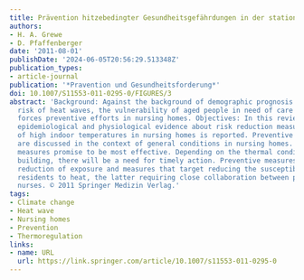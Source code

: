 ```yaml
---
title: Prävention hitzebedingter Gesundheitsgefährdungen in der stationären Altenpflege
authors:
- H. A. Grewe
- D. Pfaffenberger
date: '2011-08-01'
publishDate: '2024-06-05T20:56:29.513348Z'
publication_types:
- article-journal
publication: '*Pravention und Gesundheitsforderung*'
doi: 10.1007/S11553-011-0295-0/FIGURES/3
abstract: 'Background: Against the background of demographic prognosis and the increasing
  risk of heat waves, the vulnerability of aged people in need of care for heat stress
  forces preventive efforts in nursing homes. Objectives: In this review, current
  epidemiological and physiological evidence about risk reduction measures in cases
  of high indoor temperatures in nursing homes is reported. Preventive approaches
  are discussed in the context of general conditions in nursing homes. Results: Constructional
  measures promise to be most effective. Depending on the thermal conditions of the
  building, there will be a need for timely action. Preventive measures include the
  reduction of exposure and measures that target reducing the susceptibility of the
  residents to heat, the latter requiring close collaboration between physicians and
  nurses. © 2011 Springer Medizin Verlag.'
tags:
- Climate change
- Heat wave
- Nursing homes
- Prevention
- Thermoregulation
links:
- name: URL
  url: https://link.springer.com/article/10.1007/s11553-011-0295-0
---
```

